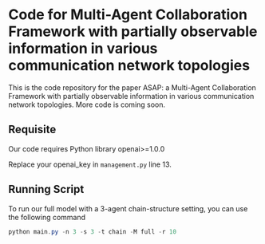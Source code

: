 # Code for Multi-Agent Collaboration Framework with partially observable information in various communication network topologies

This is the code repository for the paper ASAP: a Multi-Agent Collaboration Framework with partially observable information in various communication network topologies. More code is coming soon.

## Requisite

Our code requires Python library openai>=1.0.0

Replace your openai_key in `management.py` line 13.

## Running Script

To run our full model with a 3-agent chain-structure setting, you can use the following command

```powershell
python main.py -n 3 -s 3 -t chain -M full -r 10
```
